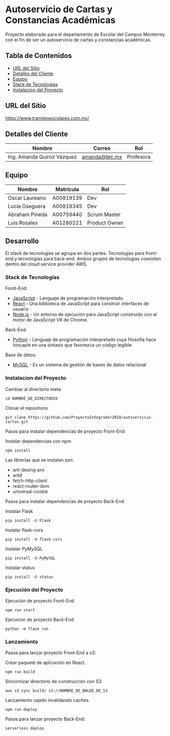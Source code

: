 # Autoservicio de Cartas y Constancias Académicas

Proyecto elaborado para el departamento de Escolar del Campus Monterrey con el fin de ser un autoservicio de cartas y constancias académicas.

## Tabla de Contenidos
* [URL del Sitio](#sitio)
* [Detalles del Cliente](#Detalles-Cliente)
* [Equipo](#team)
* [Stack de Tecnologías](#Tech-stack)
* [Instalacion del Proyecto](#setup)

## URL del Sitio
https://www.tramitesescolares.com.mx/

## Detalles del Cliente
Nombre | Correo | Rol
------ | ------ | ---
Ing. Amanda Quiroz Vázquez | amanda@tec.mx | Profesora

## Equipo
Nombre | Matrícula | Rol
------ | --------- | ---
Oscar Laureano | A00819139 | Dev
Lucía Oseguera | A00818345 | Dev
Abraham Pineda | A00759440 | Scrum Master
Luis Rosales   | A01280221 | Product Owner

## Desarrollo

El stack de tecnologias se agrupa en dos partes. Tecnologias para front-end y tecnologias para back-end. Ambos grupos de tecnologias coexisten dentro del cloud service provider AWS.

### Stack de Tecnologías

Fornt-End:
* [JavaScript](https://www.javascript.com) - Lenguaje de programación interpretado.
* [React](https://reactjs.org) - Una biblioteca de JavaScript para construir interfaces de usuario
* [Node.js](https://nodejs.org/es/) - Un entorno de ejecución para JavaScript construido con el motor de JavaScript V8 de Chrome.

Back-End:
* [Python](https://www.python.org) - Lenguaje de programación interpretado cuya filosofía hace hincapié en una sintaxis que favorezca un código legible.

Base de datos:
* [MySQL](https://www.mysql.com) - Es un sistema de gestión de bases de datos relacional 

### Instalacion del Proyecto

Cambiar al directorio meta
```
cd NOMBRE_DE_DIRECTORIO
```

Clonar el repositorio
```
git clone https://github.com/ProyectoIntegrador2018/autoservicio-cartas.git
```

Pasos para instalar dependencias de proyecto Front-End:

Instalar dependencias con npm
```
npm install
```

Las librerias que se instalan son:
* ant-desing-pro
* antd
* fetch-http-client
* react-router-dom
* universal-cookie

Pasos para instalar dependencias de proyecto Back-End:

Instalar Flask
```
pip install -U Flask
```

Instalar flask-cors
```
pip install -U flask-cors
```

Instalar PyMySQL
```
pip install -U PyMySQL
```

Instalar status
```
pip install -U status
```

### Ejecución del Proyecto

Ejecución de proyecto Front-End
```
npm run start
```

Ejecucion de proyecto Back-End:
```
python -m flask run
```

### Lanzamiento

Pasos para lanzar proyecto Front-End a s3:

Crear paquete de aplicación en React.
```
npm run build
```

Sincornizar directorio de construcción con S3
```
aws s3 sync build/ s3://NOMBRE_DE_BALDE_DE_S3
```

Lanzamiento rapido invalidando caches.
```
npm run deploy
```

Pasos para lanzar proyecto Back-End:
```
serverless deploy
```

